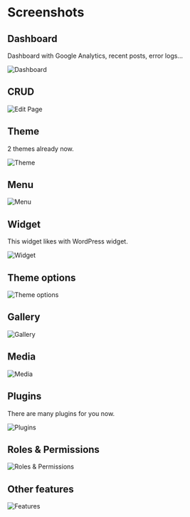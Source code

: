 # Screenshots

## Dashboard
Dashboard with Google Analytics, recent posts, error logs...

![Dashboard](https://botble.com/storage/uploads/1/docs/screenshots/dashboard.png)

## CRUD

![Edit Page](https://botble.com/storage/uploads/1/docs/screenshots/edit-page.png)

## Theme
2 themes already now.

![Theme](https://botble.com/storage/uploads/1/docs/screenshots/theme.png)

## Menu

![Menu](https://botble.com/storage/uploads/1/docs/screenshots/menu.png)


## Widget
This widget likes with WordPress widget.

![Widget](https://botble.com/storage/uploads/1/docs/screenshots/widget.png)

## Theme options

![Theme options](https://botble.com/storage/uploads/1/docs/screenshots/theme-option.png)

## Gallery

![Gallery](https://botble.com/storage/uploads/1/docs/screenshots/gallery.png)

## Media

![Media](https://botble.com/storage/uploads/1/docs/screenshots/media.png)

## Plugins
There are many plugins for you now.

![Plugins](https://botble.com/storage/uploads/1/docs/screenshots/plugin.png)

## Roles & Permissions

![Roles & Permissions](https://botble.com/storage/uploads/1/docs/screenshots/role-permission.png)

## Other features

![Features](https://botble.com/storage/uploads/1/docs/screenshots/other.png)
